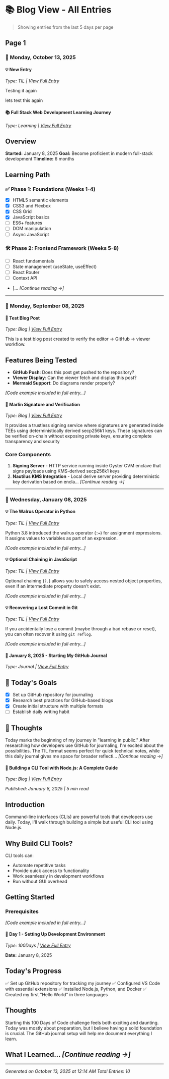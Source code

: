 # 📚 Blog View - All Entries
> Showing entries from the last 5 days per page

## Page 1
### 📅 Monday, October 13, 2025
#### 💡 New Entry
*Type: TIL | [View Full Entry](til/general/new-entry.md)*

Testing it again

lets test this again

#### 📚 Full Stack Web Development Learning Journey
*Type: Learning | [View Full Entry](learning-log/fullstack-webdev.md)*

## Overview
**Started:** January 8, 2025
**Goal:** Become proficient in modern full-stack development
**Timeline:** 6 months

## Learning Path

### ✅ Phase 1: Foundations (Weeks 1-4)
- [x] HTML5 semantic elements
- [x] CSS3 and Flexbox
- [x] CSS Grid
- [x] JavaScript basics
- [ ] ES6+ features
- [ ] DOM manipulation
- [ ] Async JavaScript

### 🛠️ Phase 2: Frontend Framework (Weeks 5-8)
- [ ] React fundamentals
- [ ] State management (useState, useEffect)
- [ ] React Router
- [ ] Context API
- [... *[Continue reading →]*

---

### 📅 Monday, September 08, 2025
#### 📝 Test Blog Post
*Type: Blog | [View Full Entry](dev-blog/2025-09-08-test-workflow.md)*

This is a test blog post created to verify the editor → GitHub → viewer workflow.

## Features Being Tested

- **GitHub Push**: Does this post get pushed to the repository?
- **Viewer Display**: Can the viewer fetch and display this post?
- **Mermaid Support**: Do diagrams render properly?

*[Code example included in full entry...]*

#### 📝 Marlin Signature and Verification
*Type: Blog | [View Full Entry](dev-blog/2025-09-08-post.md)*

It provides a trustless signing service where signatures are generated inside TEEs using deterministically derived secp256k1 keys. These signatures can be verified on-chain without exposing private keys, ensuring complete transparency and security
### Core Components

1. **Signing Server** - HTTP service running inside Oyster CVM enclave that signs payloads using KMS-derived secp256k1 keys
2. **Nautilus KMS Integration** - Local derive server providing deterministic key derivation based on encla... *[Continue reading →]*

---

### 📅 Wednesday, January 08, 2025
#### 💡 The Walrus Operator in Python
*Type: TIL | [View Full Entry](til/python/walrus-operator.md)*

Python 3.8 introduced the walrus operator (`:=`) for assignment expressions. It assigns values to variables as part of an expression.

*[Code example included in full entry...]*

#### 💡 Optional Chaining in JavaScript
*Type: TIL | [View Full Entry](til/javascript/optional-chaining.md)*

Optional chaining (`?.`) allows you to safely access nested object properties, even if an intermediate property doesn't exist.

*[Code example included in full entry...]*

#### 💡 Recovering a Lost Commit in Git
*Type: TIL | [View Full Entry](til/git/recovering-lost-commit.md)*

If you accidentally lose a commit (maybe through a bad rebase or reset), you can often recover it using `git reflog`.

*[Code example included in full entry...]*

#### 📔 January 8, 2025 - Starting My GitHub Journal
*Type: Journal | [View Full Entry](daily-journal/2025/01/08-starting-github-journal.md)*

## 🎯 Today's Goals
- [x] Set up GitHub repository for journaling
- [x] Research best practices for GitHub-based blogs
- [x] Create initial structure with multiple formats
- [ ] Establish daily writing habit

## 💭 Thoughts
Today marks the beginning of my journey in "learning in public." After researching how developers use GitHub for journaling, I'm excited about the possibilities. The TIL format seems perfect for quick technical notes, while this daily journal gives me space for broader reflecti... *[Continue reading →]*

#### 📝 Building a CLI Tool with Node.js: A Complete Guide
*Type: Blog | [View Full Entry](dev-blog/2025-01-08-building-cli-tool.md)*

*Published: January 8, 2025 | 5 min read*

## Introduction

Command-line interfaces (CLIs) are powerful tools that developers use daily. Today, I'll walk through building a simple but useful CLI tool using Node.js.

## Why Build CLI Tools?

CLI tools can:
- Automate repetitive tasks
- Provide quick access to functionality
- Work seamlessly in development workflows
- Run without GUI overhead

## Getting Started

### Prerequisites

*[Code example included in full entry...]*

#### 💪 Day 1 - Setting Up Development Environment
*Type: 100Days | [View Full Entry](100-days-of-code/day-001.md)*

**Date:** January 8, 2025

## Today's Progress

✅ Set up GitHub repository for tracking my journey
✅ Configured VS Code with essential extensions
✅ Installed Node.js, Python, and Docker
✅ Created my first "Hello World" in three languages

## Thoughts

Starting this 100 Days of Code challenge feels both exciting and daunting. Today was mostly about preparation, but I believe having a solid foundation is crucial. The GitHub journal setup will help me document everything I learn.

## What I Learned... *[Continue reading →]*

---


*Generated on October 13, 2025 at 12:14 AM*
*Total Entries: 10*
